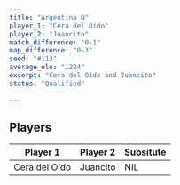 ```yaml
---
title: "Argentina Q"
player_1: "Cera del Oído"
player_2: "Juancito"
match_difference: "0-1"
map_difference: "0-3"
seed: "#113"
average_elo: "1224"
excerpt: "Cera del Oído and Juancito"
status: "Qualified"

---
```

## Players

| Player 1 | Player 2 | Subsitute |
| -- | -- | -- |
| Cera del Oído | Juancito | NIL |

